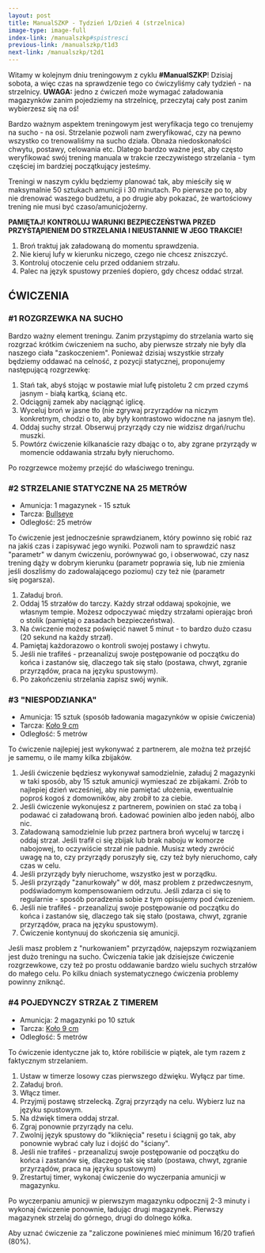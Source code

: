 ```yaml
---
layout: post
title: ManualSZKP - Tydzień 1/Dzień 4 (strzelnica)
image-type: image-full
index-link: /manualszkp#spistresci
previous-link: /manualszkp/t1d3
next-link: /manualszkp/t2d1
---
```


Witamy w kolejnym dniu treningowym z cyklu **#ManualSZKP**!  Dzisiaj sobota, a więc czas na sprawdzenie tego co ćwiczyliśmy cały tydzień -  na strzelnicy. **UWAGA:** jedno z ćwiczeń może wymagać załadowania magazynków zanim pojedziemy na strzelnicę, przeczytaj cały post zanim wybierzesz się na oś!

Bardzo ważnym aspektem treningowym jest weryfikacja tego co trenujemy na sucho - na osi. Strzelanie pozwoli nam zweryfikować, czy na pewno wszystko co trenowaliśmy na sucho działa. Obnaża niedoskonałości chwytu, postawy, celowania etc. Dlatego bardzo ważne jest, aby często weryfikować swój trening manuala w trakcie rzeczywistego strzelania - tym częściej im bardziej początkujący jesteśmy.

Treningi w naszym cyklu będziemy planować tak, aby mieściły się w maksymalnie 50 sztukach amunicji i 30 minutach. Po pierwsze po to, aby nie drenować waszego budżetu, a po drugie aby pokazać, że wartościowy trening nie musi być czaso/amunicjożerny.

**PAMIĘTAJ! KONTROLUJ WARUNKI BEZPIECZEŃSTWA PRZED PRZYSTĄPIENIEM DO STRZELANIA I NIEUSTANNIE W JEGO TRAKCIE!**

1. Broń traktuj jak załadowaną do momentu sprawdzenia.
2. Nie kieruj lufy w kierunku niczego, czego nie chcesz zniszczyć.
3. Kontroluj otoczenie celu przed oddaniem strzału.
4. Palec na język spustowy przenieś dopiero, gdy chcesz oddać strzał.

## ĆWICZENIA

### #1 ROZGRZEWKA NA SUCHO
Bardzo ważny element treningu. Zanim przystąpimy do strzelania warto się rozgrzać krótkim ćwiczeniem na sucho, aby pierwsze strzały nie były dla naszego ciała "zaskoczeniem". Ponieważ dzisiaj wszystkie strzały będziemy oddawać na celność, z pozycji statycznej, proponujemy następującą rozgrzewkę:

1. Stań tak, abyś stojąc w postawie miał lufę pistoletu 2 cm przed czymś jasnym - białą kartką, ścianą etc.
2. Odciągnij zamek aby naciągnąć iglicę.
3. Wyceluj broń w jasne tło (nie zgrywaj przyrządów na niczym konkretnym, chodzi o to, aby były kontrastowo widoczne na jasnym tle).
4. Oddaj suchy strzał. Obserwuj przyrządy czy nie widzisz drgań/ruchu muszki.
5. Powtórz ćwiczenie kilkanaście razy dbając o to, aby zgrane przyrządy w momencie oddawania strzału były nieruchomo.

Po rozgrzewce możemy przejść do właściwego treningu.

### #2 STRZELANIE STATYCZNE NA 25 METRÓW
* Amunicja: 1 magazynek - 15 sztuk
* Tarcza: [Bullseye](/manualszkp/tarcze/bullseye.pdf)
* Odległość: 25 metrów

To ćwiczenie jest jednocześnie sprawdzianem, który powinno się robić raz na jakiś czas i zapisywać jego wyniki. Pozwoli nam to sprawdzić nasz "parametr" w danym ćwiczeniu, porównywać go, i obserwować, czy nasz trening dąży w dobrym kierunku (parametr poprawia się, lub nie zmienia jeśli doszliśmy do zadowalającego poziomu) czy też nie (parametr się pogarsza).

1. Załaduj broń.
2. Oddaj 15 strzałów do tarczy. Każdy strzał oddawaj spokojnie, we własnym tempie. Możesz odpoczywać między strzałami opierając broń o stolik (pamiętaj o zasadach bezpieczeństwa).
3. Na ćwiczenie możesz poświęcić nawet 5 minut - to bardzo dużo czasu (20 sekund na każdy strzał).
4. Pamiętaj każdorazowo o kontroli swojej postawy i chwytu.
5. Jeśli nie trafiłeś - przeanalizuj swoje postępowanie od początku do końca i zastanów się, dlaczego tak się stało (postawa, chwyt, zgranie przyrządów, praca na języku spustowym).
6. Po zakończeniu strzelania zapisz swój wynik.

### #3 "NIESPODZIANKA"
* Amunicja: 15 sztuk (sposób ładowania magazynków w opisie ćwiczenia)
* Tarcza: [Koło 9 cm](/manualszkp/tarcze/kolo_9cm.pdf)
* Odległość: 5 metrów

To ćwiczenie najlepiej jest wykonywać z partnerem, ale można też przejść je samemu, o ile mamy kilka zbijaków.

1. Jeśli ćwiczenie będziesz wykonywał samodzielnie, załaduj 2 magazynki w taki sposób, aby 15 sztuk amunicji wymieszać ze zbijakami. Zrób to najlepiej dzień wcześniej, aby nie pamiętać ułożenia, ewentualnie poproś kogoś z domowników, aby zrobił to za ciebie.
2. Jeśli ćwiczenie wykonujesz z partnerem, powinien on stać za tobą i podawać ci załadowaną broń. Ładować powinien albo jeden nabój, albo nic.
3. Załadowaną samodzielnie lub przez partnera broń wyceluj w tarczę i oddaj strzał. Jeśli trafił ci się zbijak lub brak naboju w komorze nabojowej, to oczywiście strzał nie padnie. Musisz wtedy zwrócić uwagę na to, czy przyrządy poruszyły się, czy też były nieruchomo, cały czas w celu.
4. Jeśli przyrządy były nieruchome, wszystko jest w porządku.
5. Jeśli przyrządy "zanurkowały" w dół, masz problem z przedwczesnym, podświadomym kompensowaniem odrzutu. Jeśli zdarza ci się to regularnie - sposób poradzenia sobie z tym opisujemy pod ćwiczeniem.
6. Jeśli nie trafiłeś - przeanalizuj swoje postępowanie od początku do końca i zastanów się, dlaczego tak się stało (postawa, chwyt, zgranie przyrządów, praca na języku spustowym).
7. Ćwiczenie kontynuuj do skończenia się amunicji.

Jeśli masz problem z "nurkowaniem" przyrządów, najepszym rozwiązaniem jest dużo treningu na sucho. Ćwiczenia takie jak dzisiejsze ćwiczenie rozgrzewkowe, czy też po prostu oddawanie bardzo wielu suchych strzałów do małego celu. Po kilku dniach systematycznego ćwiczenia problemy powinny zniknąć.

### #4 POJEDYNCZY STRZAŁ Z TIMEREM
* Amunicja: 2 magazynki po 10 sztuk
* Tarcza: [Koło 9 cm](/manualszkp/tarcze/kolo_9cm.pdf)
* Odległość: 5 metrów

To ćwiczenie identyczne jak to, które robiliście w piątek, ale tym razem z faktycznym strzelaniem.

1. Ustaw w timerze losowy czas pierwszego dźwięku. Wyłącz par time.
2. Załaduj broń.
3. Włącz timer.
4. Przyjmij postawę strzelecką. Zgraj przyrządy na celu. Wybierz luz na języku spustowym.
5. Na dźwięk timera oddaj strzał.
6. Zgraj ponownie przyrządy na celu.
7. Zwolnij język spustowy do "kliknięcia" resetu i ściągnij go tak, aby ponownie wybrać cały luz i dojść do "ściany".
8. Jeśli nie trafiłeś - przeanalizuj swoje postępowanie od początku do końca i zastanów się, dlaczego tak się stało (postawa, chwyt, zgranie przyrządów, praca na języku spustowym)
9. Zrestartuj timer, wykonaj ćwiczenie do wyczerpania amunicji w magazynku.

Po wyczerpaniu amunicji w pierwszym magazynku odpocznij 2-3 minuty i wykonaj ćwiczenie ponownie, ładując drugi magazynek. Pierwszy magazynek strzelaj do górnego, drugi do dolnego kółka.

Aby uznać ćwiczenie za "zaliczone powinieneś mieć minimum 16/20 trafień (80%).
